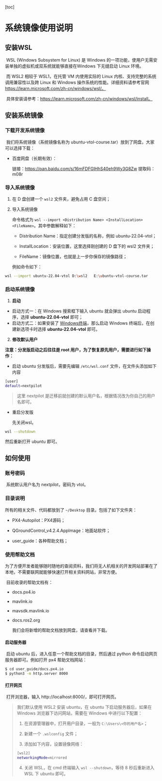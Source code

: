[toc]

# 系统镜像使用说明

## 安装WSL

​		WSL (Windows Subsystem for Linux) 是 Windows 的一项功能，使用户无需安装单独的虚拟机或双系统就能够直接在Windows 下无缝启动 Linux 环境。

​		而 WSL2 相较于 WSL1，在托管 VM 内使用实际的 Linux 内核、支持完整的系统调用兼容性以及跨 Linux 和 Windows 操作系统的性能。详细资料请参考官网 https://learn.microsoft.com/zh-cn/windows/wsl/。

​		具体安装请参考：https://learn.microsoft.com/zh-cn/windows/wsl/install。

## 安装系统镜像

### 下载开发系统镜像

​        我们将系统镜像（系统镜像名称为 ubuntu-vtol-course.tar）放到了网盘，大家可以选择下载：

- 百度网盘（长期有效）：

  链接：https://pan.baidu.com/s/16mFDFGlHhS40eh9Wy3G8Zw 
  提取码：m08r 

### 导入系统镜像

1. 在 D 盘创建一个 `wsl2` 文件夹，避免占用 C 盘空间；

2. 导入系统镜像

   命令格式为 `wsl --import <Distribution Name> <InstallLocation> <FileName>`。其中参数解释如下：

   - Distribution Name：指定创建分发版的名称，例如 ubuntu-22.04-vtol；

   - InstallLocation：安装位置，这里选择刚创建的 D 盘下的 wsl2 文件夹；

   - FileName：镜像位置，也就是上一步你保存的镜像路径；

   例如命令如下：

```bash
wsl --import ubuntu-22.04-vtol D:\wsl2   E:\ubuntu-vtol-course.tar
```

### 启动系统镜像

1. **启动**

- 启动方式一：在 Windows 搜索框下输入 ubuntu 就会弹出 ubuntu 启动程序，选择 **ubuntu-22.04-vtol** 即可；
- 启动方式二：如果安装了 [Windows终端](https://learn.microsoft.com/zh-cn/windows/terminal/install)，那么启动 Windows 终端后，在创建新选项卡时选择 **ubuntu-22.04-vtol** 即可。

2. **修改默认用户**

**注意：分发版启动之后往往是 root 用户，为了恢复原先用户，需要进行如下操作：**

- 启动 ubuntu 分发版后，需要先编辑 `/etc/wsl.conf` 文件，在文件头添加如下内容

```bash
[user]
default=nextpilot
```

  > 这里 nextpilot 是迁移前就创建的默认用户名，根据情况改为你自己的用户名即可。

- 重启分发版

  先关闭wsl。
  
```bash
wsl --shutdown
```

  然后重新打开 ubuntu 即可。

## 如何使用

### 账号密码

​		系统默认用户名为 nextpilot，密码为 vtol。

### 目录说明

所有的相关文件、代码都放到了 `~/Desktop` 目录。包括了如下文件夹：

- PX4-Autopilot：PX4源码；

- QGroundControl_v4.2.4.AppImage：地面站软件；

- user_guide：各种帮助文档；

### 使用帮助文档

​	    为了方便开发者能够随时随地的查阅资料，我们将无人机相关的开发网站部署在了本地，不需要联网就能够快速打开相关资料网站，非常方便。

​		目前收录的帮助文档有：

- docs.px4.io  

- mavlink.io  

- mavsdk.mavlink.io

- docs.ros2.org

  我们会将新增的帮助文档放到网盘，请查看并下载。

#### 启动服务器

​		启动 ubuntu 后，进入任意一个帮助文档的目录，然后通过 python 命令启动网页服务器即可。例如打开 px4 帮助文档网站：

```bash
$ cd user_guide/docs.px4.io
$ python3 -m http.server 8000
```

#### 打开网页

​		打开浏览器，输入 http://localhost:8000/，即可打开网页。

> 我们默认使用 WSL2 安装 ubuntu，在 ubuntu 下启动服务器后，如果在 Windows 浏览器下访问网站，需要在 Windows 中进行以下配置：
>
> 1. 在资源管理器中，打开用户目录，一般为 `C:\Users\<你的用户名>`；
>
> 2. 新建一个 `.wslconfig` 文件；
>
> 3. 添加如下内容，设置镜像网络：
>
> ```bash
> [wsl2]
> networkingMode=mirrored
> ```
>
> 4. 关闭 WSL，在 cmd 终端输入 `wsl --shutdown`，等待 8 秒后重新进入 WSL 下 ubuntu 即可。

